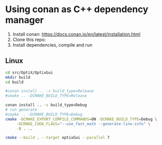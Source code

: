 Using conan as C++ dependency manager
=====================================

1.	Install conan: https://docs.conan.io/en/latest/installation.html
2.	Clone this repo:
3.	Install dependencies, compile and run

Linux
-----

```bash
cd src/OptiX/OptixGui
mkdir build
cd build

#conan install .. -s build_type=Release
#cmake .. -DCMAKE_BUILD_TYPE=Release

conan install .. -s build_type=Debug
# run generate
#cmake .. -DCMAKE_BUILD_TYPE=Debug
cmake -DCMAKE_EXPORT_COMPILE_COMMANDS=ON -DCMAKE_BUILD_TYPE=Debug \
     -DCMAKE_CUDA_FLAGS="--use_fast_math --generate-line-info" \
     -B . ..

cmake --build . --target optixGui --parallel 7
```
